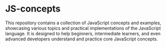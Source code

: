 # JS-concepts
This repository contains a collection of JavaScript concepts and examples, showcasing various topics and practical implementations of the JavaScript language. It is designed to help beginners, intermediate learners, and even advanced developers understand and practice core JavaScript concepts.
